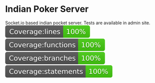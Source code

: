 # Indian Poker Server
Socket.io based indian pocket server. Tests are available in admin site.
![Coverage lines](./coverage/badge-lines.svg)
![Coverage functions](./coverage/badge-functions.svg)
![Coverage branches](./coverage/badge-branches.svg)
![Coverage statements](./coverage/badge-statements.svg)